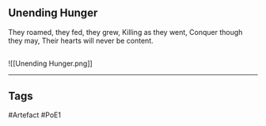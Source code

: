 ## Unending Hunger
They roamed, they fed, they grew,
Killing as they went,
Conquer though they may,
Their hearts will never be content.
##
![[Unending Hunger.png]]

---
## Tags
#Artefact
#PoE1